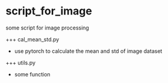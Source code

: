 # script_for_image
some script for image processing

+++ cal_mean_std.py
- use pytorch to calculate the mean and std of image dataset

+++ utils.py
- some function
